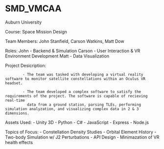 # SMD_VMCAA

Auburn University 

Course: Space Mission Design

Team Members: John Stanfield, Carson Watkins, Matt Dow

Roles: John - Backend & Simulation
       Carson - User Interaction & VR Environment Development
       Matt - Data Visualization
       
       
Project Desicription: 

            - The team was tasked with developing a virtual reality software to monitor satellite constellations within an Oculus VR headset.
            
            - The team developed a complex software to satisfy the requirements of the project. The software is capable of recieving real-time 
              data from a ground station, parsing TLEs, performing simulation analyzation, and visualizing complex data in 2 & 3 dimensions.
              
Assets Used:
            - Unity 3D
            - Python
            - C#
            - JavaScript
              - Express
              - Node.js

Topics of Focus:
            - Constellation Density Studies
            - Orbital Element History
            - Two-body Simulation w/ J2 Perturbations
            - API Design
            - Minimazation of VR health effects
            
            
